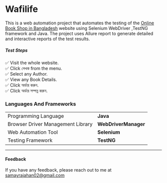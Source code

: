 # Wafilife

This is a web automation project that automates the testing of the <a href="https://www.wafilife.com/">Online Book Shop in Bangladesh</a> website using Selenium WebDriver ,TestNG framework and Java. The project uses Allure report to generate detailed and interactive reports of the test results.

<h5>Test Steps</h5>
✅ Visit the whole website.<br>
✅ Click লেখক from the menu.<br>
✅ Select any Author.<br>
✅ View any Book Details.<br>
✅ Click অর্ডার করুন.<br>
✅ Click অর্ডার সম্পন্ন করুন.<br>

<h3>Languages And Frameworks</h3>
<table>
  <tr>
    <td>Programming Language</td>
    <td><b>Java</b></td>
   </tr>
    <tr>
    <td>Browser Driver Management Library</td>
    <td><b>WebDriverManager</b></td>
   </tr>
   <tr>
    <td>Web Automation Tool</td>
    <td><b>Selenium</b></td>
   </tr>
   <tr>
    <td>Testing Framework</td>
    <td><b>TestNG</b></td>
   </tr>
<!--     <td>Test Reporting Framework</td>
    <td><b>Allure</b></td>
   </tr> -->
</table>

---
#### Feedback
If you have any feedback, please reach out to me at samayrajahan02@gmail.com
